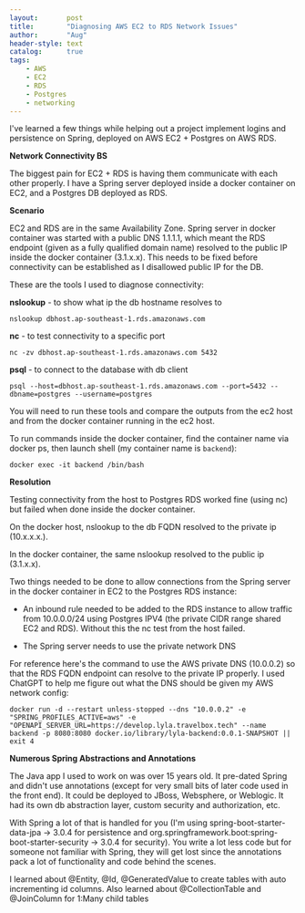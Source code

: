 ```yaml
---
layout:       post
title:        "Diagnosing AWS EC2 to RDS Network Issues"
author:       "Aug"
header-style: text
catalog:      true
tags:
    - AWS
    - EC2
    - RDS
    - Postgres
    - networking
---
```


I've learned a few things while helping out a project implement logins and persistence
on Spring, deployed on AWS EC2 + Postgres on AWS RDS.

**Network Connectivity BS** 

The biggest pain for EC2 + RDS is having them communicate with each other properly.
I have a Spring server deployed inside a docker container on EC2, and a Postgres DB
deployed as RDS.

**Scenario**

EC2 and RDS are in the same Availability Zone.
Spring server in docker container was started with a public DNS 1.1.1.1, 
which meant the RDS
endpoint (given as a fully qualified domain name) resolved to the public IP
inside the docker container (3.1.x.x).  This needs to be fixed before connectivity can be established as I disallowed public IP for the DB.

These are the tools I used to diagnose connectivity:

**nslookup** - to show what ip the db hostname resolves to

`nslookup dbhost.ap-southeast-1.rds.amazonaws.com`

**nc** - to test connectivity to a specific port

`nc -zv dbhost.ap-southeast-1.rds.amazonaws.com 5432`

**psql** - to connect to the database with db client

`psql --host=dbhost.ap-southeast-1.rds.amazonaws.com --port=5432 --dbname=postgres --username=postgres`

You will need to run these tools and compare the outputs from the ec2 host and from the docker container running in the ec2 host.

To run commands inside the docker container, find the container name via docker ps, then launch shell (my container name is `backend`):

`docker exec -it backend /bin/bash`

**Resolution**

Testing connectivity from the host to Postgres RDS worked fine (using nc) but failed
when done inside the docker container.

On the docker host, nslookup to the db FQDN resolved to the private ip (10.x.x.x.).

In the docker container, the same nslookup resolved to the public ip (3.1.x.x).

Two things needed to be done to allow connections from the Spring server in the docker container in EC2 to the Postgres RDS instance:

- An inbound rule needed to be added to the RDS instance to allow traffic from 
10.0.0.0/24 using Postgres IPV4 (the private CIDR range shared EC2 and RDS).  Without this the nc test from the host failed.

- The Spring server needs to use the private network DNS

For reference here's the command to use the AWS private DNS (10.0.0.2) so that the RDS FQDN endpoint
can resolve to the private IP properly.  I used ChatGPT to help me figure out what the DNS should be given my AWS network config:

`
docker run -d --restart unless-stopped --dns "10.0.0.2" -e "SPRING_PROFILES_ACTIVE=aws" -e "OPENAPI_SERVER_URL=https://develop.lyla.travelbox.tech" --name backend -p 8080:8080 docker.io/library/lyla-backend:0.0.1-SNAPSHOT || exit 4
`

**Numerous Spring Abstractions and Annotations**

The Java app I used to work on was over 15 years old.  It pre-dated Spring and didn't use annotations (except for very small bits of later code used in the front end).  It could be deployed to JBoss, Websphere, or Weblogic.  It had its own db abstraction layer, custom security and authorization, etc.

With Spring a lot of that is handled for you (I'm using spring-boot-starter-data-jpa -> 3.0.4 for persistence and org.springframework.boot:spring-boot-starter-security -> 3.0.4 for security).  You write a lot less code but for someone not familiar with Spring, they will get lost since the annotations pack a lot of functionality and
code behind the scenes.

I learned about @Entity, @Id, @GeneratedValue to create tables with auto incrementing
id columns.
Also learned about @CollectionTable and @JoinColumn for 1:Many child tables



